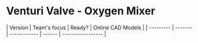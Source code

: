 # Venturi Valve - Oxygen Mixer

| Version | Team's focus | Ready? | Online CAD Models |
| --------- | ------- | ------------ | ------ | ----------------- |
